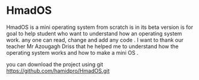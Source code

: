 # HmadOS
HmadOS is a mini operating system from scratch is in its beta version is for goal to help student who want to understand how
an operating system work. any one can read, change and add any code .
I want to thank our teacher Mr Azougagh Driss that he helped me to understand how the operating system works 
and how to make a mini OS .




you can download the project using git 
https://github.com/hamidpro/HmadOS.git


